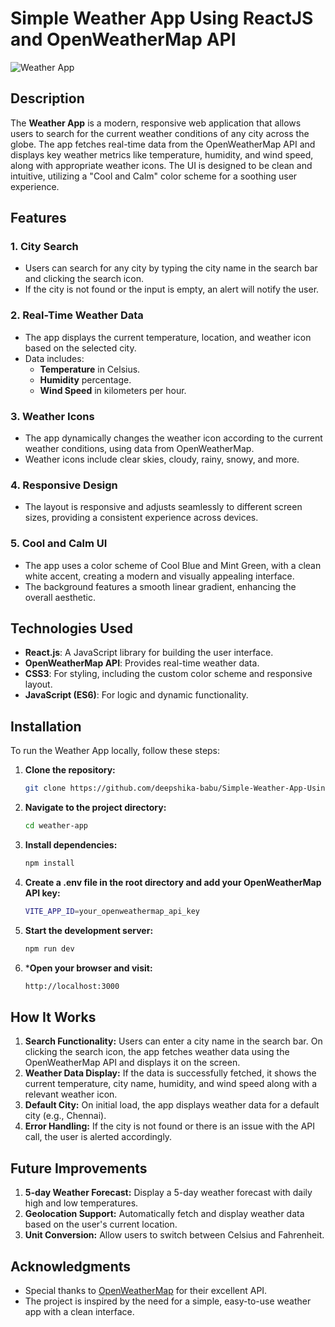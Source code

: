 # Simple Weather App Using ReactJS and OpenWeatherMap API

![Weather App](https://github.com/user-attachments/assets/2aaf560f-5a61-4907-b7ae-dfbf6403a8bb) <!-- You can add a screenshot of your app here -->

## Description

The **Weather App** is a modern, responsive web application that allows users to search for the current weather conditions of any city across the globe. The app fetches real-time data from the OpenWeatherMap API and displays key weather metrics like temperature, humidity, and wind speed, along with appropriate weather icons. The UI is designed to be clean and intuitive, utilizing a "Cool and Calm" color scheme for a soothing user experience.

## Features

### 1. **City Search**
   - Users can search for any city by typing the city name in the search bar and clicking the search icon.
   - If the city is not found or the input is empty, an alert will notify the user.

### 2. **Real-Time Weather Data**
   - The app displays the current temperature, location, and weather icon based on the selected city.
   - Data includes:
     - **Temperature** in Celsius.
     - **Humidity** percentage.
     - **Wind Speed** in kilometers per hour.

### 3. **Weather Icons**
   - The app dynamically changes the weather icon according to the current weather conditions, using data from OpenWeatherMap.
   - Weather icons include clear skies, cloudy, rainy, snowy, and more.

### 4. **Responsive Design**
   - The layout is responsive and adjusts seamlessly to different screen sizes, providing a consistent experience across devices.

### 5. **Cool and Calm UI**
   - The app uses a color scheme of Cool Blue and Mint Green, with a clean white accent, creating a modern and visually appealing interface.
   - The background features a smooth linear gradient, enhancing the overall aesthetic.

## Technologies Used

- **React.js**: A JavaScript library for building the user interface.
- **OpenWeatherMap API**: Provides real-time weather data.
- **CSS3**: For styling, including the custom color scheme and responsive layout.
- **JavaScript (ES6)**: For logic and dynamic functionality.

## Installation

To run the Weather App locally, follow these steps:

1. **Clone the repository:**
   ```bash
   git clone https://github.com/deepshika-babu/Simple-Weather-App-Using-React-and-OpenWeatherMap-API.git

2. **Navigate to the project directory:**
   ```bash
   cd weather-app

3. **Install dependencies:**
   ```bash
   npm install

4. **Create a .env file in the root directory and add your OpenWeatherMap API key:**
   ```bash
   VITE_APP_ID=your_openweathermap_api_key

5. **Start the development server:**
   ```bash
   npm run dev

6. ***Open your browser and visit:**
   ```bash
   http://localhost:3000

## How It Works

1. **Search Functionality:** Users can enter a city name in the search bar. On clicking the search icon, the app fetches weather data using the OpenWeatherMap API and displays it on the screen.
2. **Weather Data Display:** If the data is successfully fetched, it shows the current temperature, city name, humidity, and wind speed along with a relevant weather icon.
3. **Default City:** On initial load, the app displays weather data for a default city (e.g., Chennai).
4. **Error Handling:** If the city is not found or there is an issue with the API call, the user is alerted accordingly.

## Future Improvements

1. **5-day Weather Forecast:** Display a 5-day weather forecast with daily high and low temperatures.
2. **Geolocation Support:** Automatically fetch and display weather data based on the user's current location.
3. **Unit Conversion:** Allow users to switch between Celsius and Fahrenheit.

## Acknowledgments

- Special thanks to [OpenWeatherMap](https://openweathermap.org/) for their excellent API.
- The project is inspired by the need for a simple, easy-to-use weather app with a clean interface.
